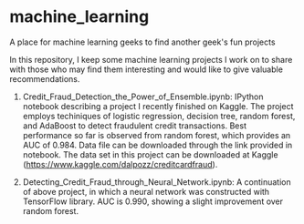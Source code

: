 # machine_learning
A place for machine learning geeks to find another geek's fun projects

In this repository, I keep some machine learning projects I work on to share with those who may find them interesting and would like to give valuable recommendations.

1. Credit_Fraud_Detection_the_Power_of_Ensemble.ipynb: IPython notebook describing a project I recently finished on Kaggle. The project employs techiniques of logistic regression, decision tree, random forest, and AdaBoost to detect fraudulent credit transactions. Best performance so far is observed from random forest, which provides an AUC of 0.984. Data file can be downloaded through the link provided in notebook. The data set in this project can be downloaded at Kaggle (https://www.kaggle.com/dalpozz/creditcardfraud).

2. Detecting_Credit_Fraud_through_Neural_Network.ipynb: A continuation of above project, in which a neural network was constructed with TensorFlow library. AUC is 0.990, showing a slight improvement over random forest.
